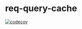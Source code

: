 # req-query-cache

[![codecov](https://codecov.io/gh/Silent-Watcher/req-query-cache/branch/main/graph/badge.svg)](https://codecov.io/gh/Silent-Watcher/req-query-cache)
